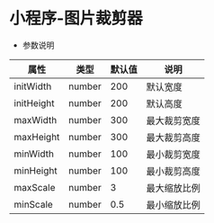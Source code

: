 # 小程序-图片裁剪器

- 参数说明

| 属性       | 类型   | 默认值 | 说明         |
| ---------- | ------ | ------ | ------------ |
| initWidth  | number | 200    | 默认宽度     |
| initHeight | number | 200    | 默认高度     |
| maxWidth   | number | 300    | 最大裁剪宽度 |
| maxHeight  | number | 300    | 最大裁剪高度 |
| minWidth   | number | 100    | 最小裁剪宽度 |
| minHeight  | number | 100    | 最小裁剪高度 |
| maxScale   | number | 3      | 最大缩放比例 |
| minScale   | number | 0.5    | 最小缩放比例 |
